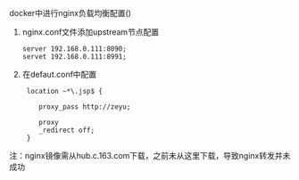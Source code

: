 docker中进行nginx负载均衡配置()

 1. nginx.conf文件添加upstream节点配置
 
        server 192.168.0.111:8090;
        servet 192.168.0.111:8991;
2. 在defaut.conf中配置

        location ~*\.jsp$ {

           proxy_pass http://zeyu;

           proxy
           _redirect off;
        } 
        
注：nginx镜像需从hub.c.163.com下载，之前未从这里下载，导致nginx转发并未成功


 
 




